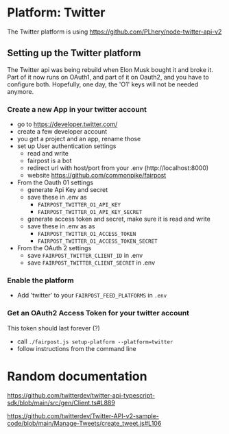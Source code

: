 # Platform: Twitter

The Twitter platform is using 
https://github.com/PLhery/node-twitter-api-v2

## Setting up the Twitter platform

The Twitter api was being rebuild when Elon Musk
bought it and broke it. Part of it now runs on 
OAuth1, and part of it on Oauth2, and you have 
to configure both. Hopefully, one day, the 'O1'
keys will not be needed anymore.

### Create a new App in your twitter account

- go to https://developer.twitter.com/
- create a few developer account
- you get a project and an app, rename those
- set up User authentication settings
  - read and write
  - fairpost is a bot
  - redirect url with host/port from your .env (http://localhost:8000)
  - website https://github.com/commonpike/fairpost
- From the Oauth 01 settings
  - generate Api Key and secret
  - save these in .env as 
    - `FAIRPOST_TWITTER_O1_API_KEY`
    - `FAIRPOST_TWITTER_O1_API_KEY_SECRET`
  - generate access token and secret, make sure it is read and write
  - save these in .env as as 
    - `FAIRPOST_TWITTER_O1_ACCESS_TOKEN`
    - `FAIRPOST_TWITTER_O1_ACCESS_TOKEN_SECRET`
- From the OAuth 2 settings
  - save `FAIRPOST_TWITTER_CLIENT_ID` in .env
  - save `FAIRPOST_TWITTER_CLIENT_SECRET` in .env

### Enable the platform
 - Add 'twitter' to your `FAIRPOST_FEED_PLATFORMS` in `.env`

### Get an OAuth2 Access Token for your twitter account

This token should last forever (?)

 - call `./fairpost.js setup-platform --platform=twitter`
 - follow instructions from the command line

# Random documentation

https://github.com/twitterdev/twitter-api-typescript-sdk/blob/main/src/gen/Client.ts#L889

https://github.com/twitterdev/Twitter-API-v2-sample-code/blob/main/Manage-Tweets/create_tweet.js#L106